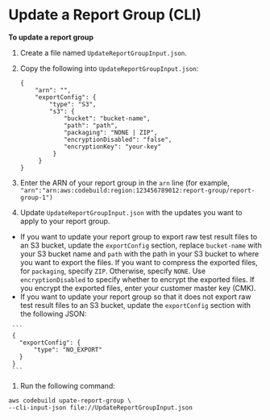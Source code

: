 # Update a Report Group \(CLI\)<a name="update-report-group-cli"></a>

**To update a report group**

1. Create a file named `UpdateReportGroupInput.json`\.

1. Copy the following into `UpdateReportGroupInput.json`: 

   ```
   {
       "arn": "",
       "exportConfig": {
           "type": "S3", 
           "s3": {
               "bucket": "bucket-name", 
               "path": "path", 
               "packaging": "NONE | ZIP",
               "encryptionDisabled": "false",
               "encryptionKey": "your-key"
            }
        }
   }
   ```

1.  Enter the ARN of your report group in the `arn` line \(for example, `"arn":"arn:aws:codebuild:region:123456789012:report-group/report-group-1")` 

1.  Update `UpdateReportGroupInput.json` with the updates you want to apply to your report group\. 
   +  If you want to update your report group to export raw test result files to an S3 bucket, update the `exportConfig` section, replace `bucket-name` with your S3 bucket name and `path` with the path in your S3 bucket to where you want to export the files\. If you want to compress the exported files, for `packaging`, specify `ZIP`\. Otherwise, specify `NONE`\. Use `encryptionDisabled` to specify whether to encrypt the exported files\. If you encrypt the exported files, enter your customer master key \(CMK\)\.
   +  If you want to update your report group so that it does not export raw test result files to an S3 bucket, update the `exportConfig` section with the following JSON: 

     ```
     { 
       "exportConfig": {
           "type": "NO_EXPORT"
       }
     }
     ```

1.  Run the following command: 

   ```
   aws codebuild upate-report-group \
   --cli-input-json file://UpdateReportGroupInput.json
   ```